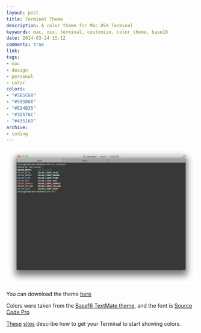 ```yaml
---
layout: post
title: Terminal Theme
description: A color theme for Mac OSX Terminal
keywords: mac, osx, terminal, customize, color theme, base16
date: 2014-03-24 15:12
comments: true
link:
tags:
- mac
- design
- personal
- color
colors:
- "#5B5C68"
- "#595D66"
- "#E94B35"
- "#3D576C"
- "#43516D"
archive:
- coding
---
```


![New Terminal setup](/assets/images/terminal.png)

You can download the theme [here](http://images.alexonsager.net/downloads/Base16.terminal.zip)

Colors were taken from the [Base16 TextMate theme](https://github.com/chriskempson/base16-textmate), and the font is [Source Code Pro](http://www.google.com/fonts/specimen/Source+Code+Pro)

[These](http://backup.noiseandheat.com/blog/2011/12/os-x-lion-terminal-colours/) [sites](http://osxdaily.com/2013/02/05/improve-terminal-appearance-mac-os-x/) describe how to get your Terminal to start showing colors.

